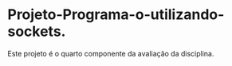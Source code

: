 # Projeto-Programa-o-utilizando-sockets.
Este projeto é o quarto componente da avaliação da disciplina.
